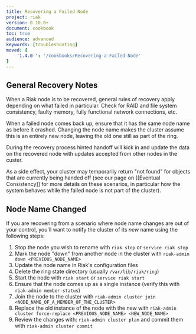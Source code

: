 ```yaml
---
title: Recovering a Failed Node
project: riak
version: 0.10.0+
document: cookbook
toc: true
audience: advanced
keywords: [troubleshooting]
moved: {
    '1.4.0-': '/cookbooks/Recovering-a-Failed-Node'
}
---
```


## General Recovery Notes

When a Riak node is to be recovered, general rules of recovery apply depending
on what failed in particular. Check for RAID and file system consistency,
faulty memory, fully functional network connections, etc.

When a failed node comes back up, ensure that it has the same node name as
before it crashed.  Changing the node name makes the cluster assume this is an
entirely new node, leaving the old one still as part of the ring.

During the recovery process hinted handoff will kick in and update the data on
the recovered node with updates accepted from other nodes in the custer.

As a side effect, your cluster may temporarily return "not found" for objects
that are currently being handed off (see our page on [[Eventual Consistency]]
for more details on these scenarios, in particular how the system behaves
while the failed node is not part of the cluster).

## Node Name Changed

If you are recovering from a scenario where node name changes are out of your
control, you'll want to notify the cluster of its *new* name using the
following steps:

1. Stop the node you wish to rename with `riak stop` or `service riak stop`
2. Mark the node "down" from another node in the cluster with `riak-admin down <PREVIOUS_NODE_NAME>`
3. Update the node name in Riak's configuration files
4. Delete the ring state directory (usually `/var/lib/riak/ring`)
5. Start the node with `riak start` or `service riak start`
6. Ensure that the node comes up as a single instance (verify this with `riak-admin member-status`)
7. Join the node to the cluster with `riak-admin cluster join <NODE_NAME_OF_A_MEMBER_OF_THE_CLUSTER>`
8. Replace the old instance of the node with the new with `riak-admin cluster force-replace <PREVIOUS_NODE_NAME> <NEW_NODE_NAME>`
9. Review the changes with: `riak-admin cluster plan` and commit them with `riak-admin cluster commit`
